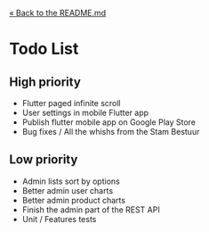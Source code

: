 [&laquo; Back to the README.md](../README.md)

# Todo List

## High priority
- Flutter paged infinite scroll
- User settings in mobile Flutter app
- Publish flutter mobile app on Google Play Store
- Bug fixes / All the whishs from the Stam Bestuur

## Low priority
- Admin lists sort by options
- Better admin user charts
- Better admin product charts
- Finish the admin part of the REST API
- Unit / Features tests
